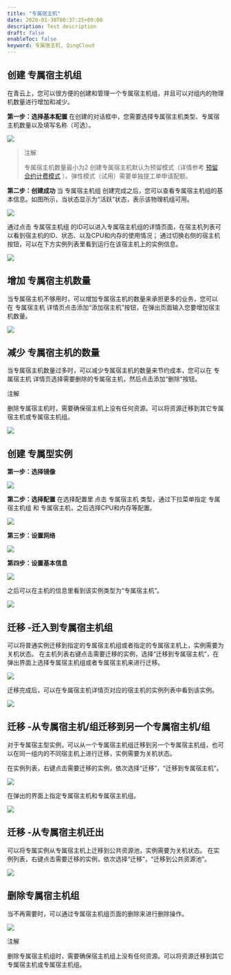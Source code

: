 ```yaml
---
title: "专属宿主机"
date: 2020-01-30T00:37:25+09:00
description: Test description
draft: false
enableToc: false
keyword: 专属宿主机, QingCloud
---
```


## 创建 专属宿主机组

在青云上，您可以很方便的创建和管理一个专属宿主机组，并且可以对组内的物理机数量进行增加和减少。

**第一步：选择基本配置** 在创建的对话框中，您需要选择专属宿主机类型、专属宿主机数量以及填写名称（可选）。

![](/compute/dedicated-host/manual/_images/create_dhg_1.png)

> 注解
>
> 专属宿主机数量最小为2
> 创建专属宿主机默认为预留模式（详情参考 [预留合约计费模式](/compute/dedicated-host/billing/reserved_contract) ）。弹性模式（试用）需要单独提工单申请配额。

**第二步：创建成功** 当 专属宿主机组 创建完成之后，您可以查看专属宿主机组的基本信息。如图所示，当状态显示为“活跃”状态，表示该物理机组可用。

![](/compute/dedicated-host/manual/_images/create_dhg_2.png)

通过点击 专属宿主机组 的ID可以进入专属宿主机组的详情页面，在宿主机列表可以看到宿主机的ID、状态、以及CPU和内存的使用情况； 通过切换右侧的宿主机按钮，可以在下方实例列表里看到运行在该宿主机上的实例信息。

![](/compute/dedicated-host/manual/_images/create_dhg_3.png)

## 增加 专属宿主机数量

当专属宿主机不够用时，可以增加专属宿主机的数量来承担更多的业务，您可以在 专属宿主机 详情页点击添加“添加宿主机”按钮，在弹出页面输入您要增加宿主机数量。

![](/compute/dedicated-host/manual/_images/add_host_1.png)

## 减少 专属宿主机的数量

当专属宿主机数量过多时，可以减少专属宿主机的数量来节约成本，您可以在 专属宿主机 详情页选择需要删除的专属宿主机，然后点击添加“删除”按钮。

注解

删除专属宿主机时，需要确保宿主机上没有任何资源。可以将资源迁移到其它专属宿主机或专属宿主机组。

![](/compute/dedicated-host/manual/_images/delete_host_1.png)

## 创建 专属型实例

**第一步：选择镜像**

![](/compute/dedicated-host/manual/_images/create_instance_1.png)

**第二步：选择配置** 在选择配置里 点击 专属宿主机 类型，通过下拉菜单指定 专属宿主机组 和 专属宿主机，之后选择CPU和内存等配置。

![](/compute/dedicated-host/manual/_images/create_instance_2.png)

**第三步：设置网络**

![](/compute/dedicated-host/manual/_images/create_instance_3.png)

**第四步：设置基本信息**

![](/compute/dedicated-host/manual/_images/create_instance_4.png)

之后可以在主机的信息里看到该实例类型为“专属宿主机”。

![](/compute/dedicated-host/manual/_images/create_instance_5.png)

## 迁移 -迁入到专属宿主机组

可以将普通实例迁移到指定的专属宿主机组或者指定的专属宿主机上，实例需要为关机状态。 在主机列表右键点击需要迁移的实例，选择“迁移到专属宿主机”，在弹出界面上选择专属宿主机组或者专属宿主机来进行迁移。

![](/compute/dedicated-host/manual/_images/migrate_in_1.png)

迁移完成后，可以在专属宿主机详情页对应的宿主机的实例列表中看到该实例。

![](/compute/dedicated-host/manual/_images/migrate_in_2.png)

## 迁移 -从专属宿主机/组迁移到另一个专属宿主机/组

对于专属宿主型实例，可以从一个专属宿主机组迁移到另一个专属宿主机组，也可以在同一组内的不同宿主机上进行迁移，实例需要为关机状态。

在实例列表，右键点击需要迁移的实例，依次选择“迁移”，“迁移到专属宿主机”。

![](/compute/dedicated-host/manual/_images/migrate_in_groups_1.png)

在弹出的界面上指定专属宿主机和专属宿主机组。

![](/compute/dedicated-host/manual/_images/migrate_in_groups_2.png)

## 迁移 -从专属宿主机迁出

可以将专属实例从专属宿主机上迁移到公共资源池，实例需要为关机状态。 在实例列表，右键点击需要迁移的实例，依次选择“迁移”，“迁移到公共资源池”。

![](/compute/dedicated-host/manual/_images/migrate_out_1.png)

## 删除专属宿主机组

当不再需要时，可以通过专属宿主机组页面的删除来进行删除操作。

![](/compute/dedicated-host/manual/_images/delete_dhg_1.png)

注解

删除专属宿主机组时，需要确保宿主机组上没有任何资源。可以将资源迁移到其它专属宿主机或专属宿主机组。
